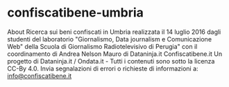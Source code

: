 # confiscatibene-umbria

About
Ricerca sui beni confiscati in Umbria realizzata il 14 luglio 2016 dagli studenti del laboratorio "Giornalismo, Data journalism e Comunicazione Web" della Scuola di Giornalismo Radiotelevisivo di Perugia" con il coordinamento di Andrea Nelson Mauro di Dataninja.it Confiscatibene.it Un progetto di Dataninja.it / Ondata.it - Tutti i contenuti sono sotto la licenza CC-By 4.0. Invia segnalazioni di errori o richieste di informazioni a: info@confiscatibene.it
